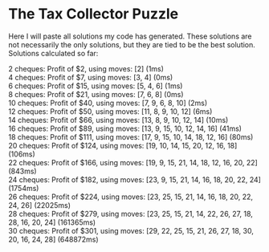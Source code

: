 # The Tax Collector Puzzle

Here I will paste all solutions my code has generated. These solutions are not necessarily the only solutions, but they are tied to be the best solution. Solutions calculated so far:

2 cheques: Profit of $2, using moves: [2] (1ms)\
4 cheques: Profit of $7, using moves: [3, 4] (0ms)\
6 cheques: Profit of $15, using moves: [5, 4, 6] (1ms)\
8 cheques: Profit of $21, using moves: [7, 6, 8] (0ms)\
10 cheques: Profit of $40, using moves: [7, 9, 6, 8, 10] (2ms)\
12 cheques: Profit of $50, using moves: [11, 8, 9, 10, 12] (6ms)\
14 cheques: Profit of $66, using moves: [13, 8, 9, 10, 12, 14] (10ms)\
16 cheques: Profit of $89, using moves: [13, 9, 15, 10, 12, 14, 16] (41ms)\
18 cheques: Profit of $111, using moves: [17, 9, 15, 10, 14, 18, 12, 16] (80ms)\
20 cheques: Profit of $124, using moves: [19, 10, 14, 15, 20, 12, 16, 18] (106ms)\
22 cheques: Profit of $166, using moves: [19, 9, 15, 21, 14, 18, 12, 16, 20, 22] (843ms)\
24 cheques: Profit of $182, using moves: [23, 9, 15, 21, 14, 16, 18, 20, 22, 24] (1754ms)\
26 cheques: Profit of $224, using moves: [23, 25, 15, 21, 14, 16, 18, 20, 22, 24, 26] (22025ms)\
28 cheques: Profit of $279, using moves: [23, 25, 15, 21, 14, 22, 26, 27, 18, 28, 16, 20, 24] (161365ms)\
30 cheques: Profit of $301, using moves: [29, 22, 25, 15, 21, 26, 27, 18, 30, 20, 16, 24, 28] (648872ms)